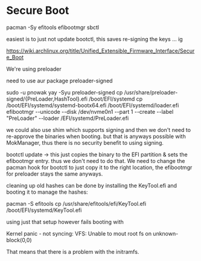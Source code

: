 # Secure Boot

pacman -Sy efitools efibootmgr sbctl

easiest is to just not update bootctl, this saves re-signing the keys ... ig

https://wiki.archlinux.org/title/Unified_Extensible_Firmware_Interface/Secure_Boot

We're using preloader

need to use aur package preloader-signed

sudo -u pnowak yay -Syu preloader-signed
cp /usr/share/preloader-signed/{PreLoader,HashTool}.efi /boot/EFI/systemd
cp /boot/EFI/systemd/systemd-bootx64.efi /boot/EFI/systemd/loader.efi
efibootmgr --unicode --disk /dev/nvme0n1 --part 1 --create --label "PreLoader" --loader /EFI/systemd/PreLoader.efi

we could also use shim which supports signing and then we don't need to re-approve the binaries when booting.
but that is anyways possible with MokManager, thus there is no security benefit to using signing.

bootctl update -> this just copies the binary to the EFI partition & sets the efibootmgr entry.
thus we don't need to do that. We need to change the pacman hook for bootctl to just copy it to the
right location, the efibootmgr for preloader stays the same anyways.

cleaning up old hashes can be done by installing the KeyTool.efi and booting it to manage the hashes:

pacman -S efitools
cp /usr/share/efitools/efi/KeyTool.efi /boot/EFI/systemd/KeyTool.efi

using just that setup however fails booting with

Kernel panic - not syncing: VFS: Unable to mout root fs on unknown-block(0,0)

That means that there is a problem with the initramfs.